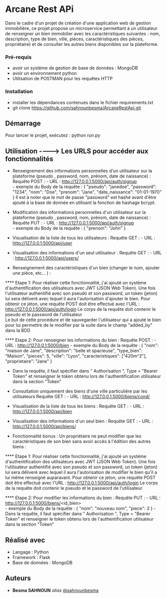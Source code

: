 # Arcane Rest APi


Dans le cadre d'un projet de création d'une application web de gestion immobilière, ce projet propose un microservice permettant à un utilisateur de renseigner un bien immobilier avec les caractéristiques suivantes : nom, description, type de bien, ville, pièces, caractéristiques des pièces, propriétaire) et de consulter les autres biens disponibles sur la plateforme. 



### Pré-requis

- avoir un système de gestion de base de données : MongoDB
- avoir un environnement python
- Utilisation de POSTMAN pour les requêtes HTTP

### Installation

- installer les dépendances contenues dans le fichier requirements.txt 
- git clone https://github.com/sahnounbesma/ArcaneRestApi.git


## Démarrage

Pour lancer le projet, exécutez : python run.py


## Utilisation ---->   Les URLS pour accéder aux fonctionnalités

- Renseignement des informations personnelles d'un utilisateur sur la plateforme (pseudo , password, nom, prénom, date de naissance) :
	Requête POST :  - URL : http://127.0.0.1:5000/api/auth/signup  
					- exemple du Body de la requête : 
					  { "pseudo": "janedoe",
    					"password": "1234",
    					"nom": "Doe",
    					"prenom": "Jane",
    					"date_naissance": "01-01-1970"
  					  }
  	Il est à noter que le mot de passe "password" est hashé avant d'être ajouté à la base de donnée en utilisant la fonction de hashage bcrypt. 


- Modification des informations personnelles d'un utilisateur sur la plateforme (pseudo , password, nom, prénom, date de naissance) :
	Requête PUT :  - URL : http://127.0.0.1:5000/api/auth/signup  
				   - exemple du Body de la requête : 
					  { 
    					"prenom": "John"
  					  }

- Visualisation de la liste de tous les utilisateurs :
	Requête GET :  - URL : http://127.0.0.1:5000/api/user 


- Visualisation des informations d'un seul utilisateur :
	Requête GET :  - URL : http://127.0.0.1:5000/api/users/<id-utilisateur> 


- Renseignement des caractéristiques d'un bien (changer le nom, ajouter une pièce, etc… ) : 

**** Etape 1: Pour réaliser cette fonctionnalité, j'ai ajouté un système d'authentification des utilisateurs avec JWT (JSON Web Token). 
     Une fois l'utilisateur authentifié avec son pseudo et son password, un token (jeton) lui sera déliveré avec lequel il aura l'autorisation d'ajouter le bien. 
     Pour obtenir ce jeton, une requête POST doit être effectué avec l'URL : http://127.0.0.1:5000/api/auth/login
     Le corps de la requête doit contenir le pseudo et le password de l'utilisateur  
     Le but de cette procédure et de sauvegarder l'utilisateur qui a ajouté le bien pour lui permettre de le modifier par la suite dans le champ "added_by" dans la BDD

**** Etape 2: Pour renseigner les informations du bien :
	 Requête POST : - URL : http://127.0.0.1:5000/bien
				    - exemple du Body de la requête : 
  						{
    					"nom": "maison de Jane",
    					"description": "belle et spacieuse",
    					"type_bien": "Maison",
    					"pieces": 5,
    					"ville": "Lyon",
    					"caracteristiques": ["420m^2"],
    					"proprietaire": "Jane"
  						}				    
  - Dans la requête, il faut spécifier dans " Authorisation ", Type = "Bearer Token" et renseigner le token obtenu lors de l'authentification utilisateur dans la section "Token"
 


- Consultation uniquement des biens d'une ville particulière par les utilisateurs
	Requête GET :  - URL : http://127.0.0.1:5000/biens/cond/<ville> 
				
- Visualisation de la liste de tous les biens :
	Requête GET :  - URL : http://127.0.0.1:5000/api/bien


- Visualisation des informations d'un seul bien :
	Requête GET :  - URL : http://127.0.0.1:5000/api/biens/<id-bien> 


- Fonctionnalité bonus : Un propriétaire ne peut modifier que les caractéristiques de son bien sans avoir accès à l'édition des autres biens :

**** Etape 1: Pour réaliser cette fonctionnalité, j'ai ajouté un système d'authentification des utilisateurs avec JWT (JSON Web Token). 
     Une fois l'utilisateur authentifié avec son pseudo et son password, un token (jeton) lui sera déliveré avec lequel il aura l'autorisation de modifier le bien qu'il a lui même renseigné auparavant. 
     Pour obtenir ce jeton, une requête POST doit être effectué avec l'URL : http://127.0.0.1:5000/api/auth/login
     Le corps de la requête doit contenir le pseudo et le password de l'utilisateur  

**** Etape 2: Pour modifier les informations du bien :
	 Requête PUT :  - URL : http://127.0.0.1:5000/biens/<id_bien>  
				    - exemple du Body de la requête : 
				    			{ "nom": "nouveau nom",
				    			  "piece": 3
				    		    }
				    - Dans la requête, il faut spécifier dans " Authorisation ", Type = "Bearer Token" et renseigner le token obtenu lors de l'authentification utilisateur dans la section "Token"




## Réalisé avec

- Langage : Python
- Framework : Flask
- Base de données : MongoDB



## Auteurs

* **Besma SAHNOUN** _alias_ [@sahnounbesma](https://github.com/sahnounbesma)

